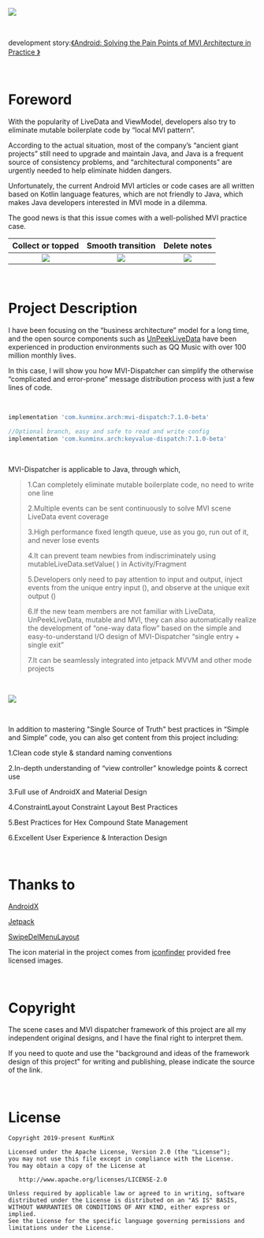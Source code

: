 ![](https://tva1.sinaimg.cn/large/e6c9d24ely1h48wrrwn0oj21890u00y9.jpg)

&nbsp;

development story:[《Android: Solving the Pain Points of MVI Architecture in Practice
》](https://blog.devgenius.io/android-solving-the-pain-points-of-mvi-architecture-in-practice-4971fa9ed9c0)

&nbsp;

# Foreword

With the popularity of LiveData and ViewModel, developers also try to eliminate mutable boilerplate code by “local MVI pattern”.

According to the actual situation, most of the company’s “ancient giant projects” still need to upgrade and maintain Java, and Java is a frequent source of consistency problems, and “architectural components” are urgently needed to help eliminate hidden dangers.

Unfortunately, the current Android MVI articles or code cases are all written based on Kotlin language features, which are not friendly to Java, which makes Java developers interested in MVI mode in a dilemma.

The good news is that this issue comes with a well-polished MVI practice case.

|                      Collect or topped                       |                      Smooth transition                       |                         Delete notes                         |
| :----------------------------------------------------------: | :----------------------------------------------------------: | :----------------------------------------------------------: |
| ![](https://tva1.sinaimg.cn/large/e6c9d24ely1h3vup9ck57g20u01o0hbm.gif) | ![](https://tva1.sinaimg.cn/large/e6c9d24ely1h3vupfbex2g20u01o0qv6.gif) | ![](https://tva1.sinaimg.cn/large/e6c9d24ely1h3vuplwiuqg20u01o0x2t.gif) |

&nbsp;

# Project Description

I have been focusing on the “business architecture” model for a long time, and the open source components such as [UnPeekLiveData](https://github.com/KunMinX/UnPeek-LiveData) have been experienced in production environments such as QQ Music with over 100 million monthly lives.

In this case, I will show you how MVI-Dispatcher can simplify the otherwise “complicated and error-prone” message distribution process with just a few lines of code.

&nbsp;

```Groovy
implementation 'com.kunminx.arch:mvi-dispatch:7.1.0-beta'

//Optional branch, easy and safe to read and write config
implementation 'com.kunminx.arch:keyvalue-dispatch:7.1.0-beta'
```

&nbsp;

MVI-Dispatcher is applicable to Java, through which,

> 1.Can completely eliminate mutable boilerplate code, no need to write one line
>
> 2.Multiple events can be sent continuously to solve MVI scene LiveData event coverage
>
> 3.High performance fixed length queue, use as you go, run out of it, and never lose events
>
> 4.It can prevent team newbies from indiscriminately using mutableLiveData.setValue( ) in Activity/Fragment
>
> 5.Developers only need to pay attention to input and output, inject events from the unique entry input (), and observe at the unique exit output ()
>
> 6.If the new team members are not familiar with LiveData, UnPeekLiveData, mutable and MVI, they can also automatically realize the development of “one-way data flow” based on the simple and easy-to-understand I/O design of MVI-Dispatcher “single entry + single exit”
>
> 7.It can be seamlessly integrated into jetpack MVVM and other mode projects

&nbsp;

![](https://tva1.sinaimg.cn/large/e6c9d24ely1h4al1milgpj21dj0u045c.jpg)

&nbsp;

In addition to mastering "Single Source of Truth" best practices in “Simple and Simple” code, you can also get content from this project including:

1.Clean code style & standard naming conventions

2.In-depth understanding of “view controller” knowledge points & correct use

3.Full use of AndroidX and Material Design

4.ConstraintLayout Constraint Layout Best Practices

5.Best Practices for Hex Compound State Management

6.Excellent User Experience & Interaction Design


&nbsp;

# Thanks to

[AndroidX](https://developer.android.google.cn/jetpack/androidx)

[Jetpack](https://developer.android.google.cn/jetpack/)

[SwipeDelMenuLayout](https://github.com/mcxtzhang/SwipeDelMenuLayout)

The icon material in the project comes from [iconfinder](https://www.iconfinder.com/) provided free licensed images.

&nbsp;

# Copyright

The scene cases and MVI dispatcher framework of this project are all my independent original designs, and I have the final right to interpret them.

If you need to quote and use the "background and ideas of the framework design of this project" for writing and publishing, please indicate the source of the link.

&nbsp;

# License

```
Copyright 2019-present KunMinX

Licensed under the Apache License, Version 2.0 (the "License");
you may not use this file except in compliance with the License.
You may obtain a copy of the License at

   http://www.apache.org/licenses/LICENSE-2.0

Unless required by applicable law or agreed to in writing, software
distributed under the License is distributed on an "AS IS" BASIS,
WITHOUT WARRANTIES OR CONDITIONS OF ANY KIND, either express or implied.
See the License for the specific language governing permissions and
limitations under the License.
```